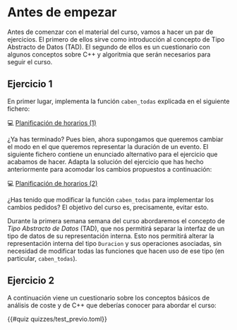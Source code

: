 # Antes de empezar

Antes de comenzar con el material del curso, vamos a hacer un par de ejercicios. El primero de ellos sirve como introducción al concepto de Tipo Abstracto de Datos (TAD). El segundo de ellos es un cuestionario con algunos conceptos sobre C++ y algoritmia que serán necesarios para seguir el curso.

## Ejercicio 1

En primer lugar, implementa la función `caben_todas` explicada en el siguiente fichero:

💻 [Planificación de horarios (1)](sem0/HorasA.pdf)

¿Ya has terminado? Pues bien, ahora supongamos que queremos cambiar el modo en el que queremos representar la duración de un evento. El siguiente fichero contiene un enunciado alternativo para el ejercicio que acabamos de hacer. Adapta la solución del ejercicio que has hecho anteriormente para acomodar los cambios propuestos a continuación:

💻 [Planificación de horarios (2)](sem0/HorasB.pdf)

¿Has tenido que modificar la función `caben_todas` para implementar los cambios pedidos? El objetivo del curso es, precisamente, evitar esto.

Durante la primera semana semana del curso abordaremos el concepto de *Tipo Abstracto de Datos* (TAD), que nos permitirá separar la interfaz de un tipo de datos de su representación interna. Esto nos permitirá alterar la representación interna del tipo `Duracion` y sus operaciones asociadas, sin necesidad de modificar todas las funciones que hacen uso de ese tipo (en particular, `caben_todas`).

## Ejercicio 2

A continuación viene un cuestionario sobre los conceptos básicos de análisis de coste y de C++ que deberías conocer para abordar el curso:

{{#quiz quizzes/test_previo.toml}}
